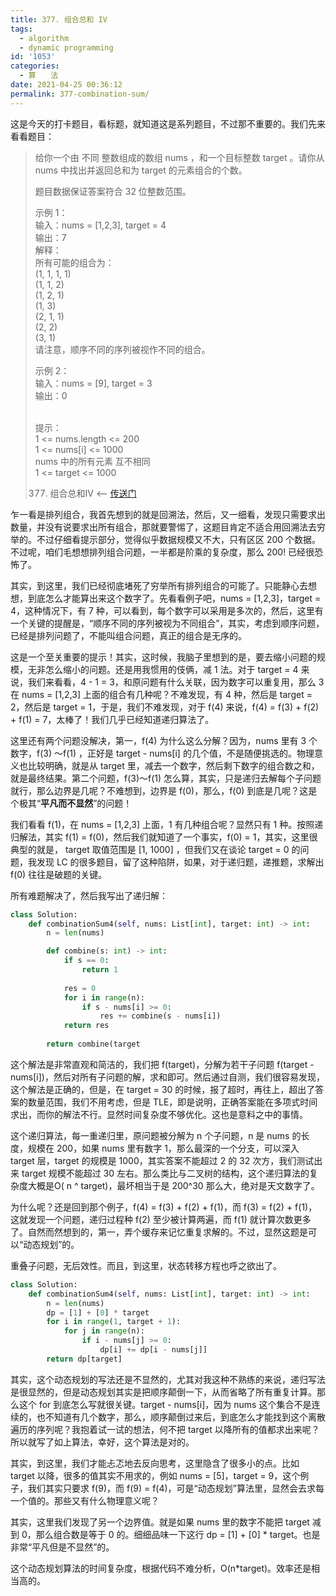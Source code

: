 ```yaml
---
title: 377. 组合总和 IV
tags:
  - algorithm
  - dynamic programming
id: '1053'
categories:
  - 算　　法
date: 2021-04-25 00:36:12
permalink: 377-combination-sum/
---
```


这是今天的打卡题目，看标题，就知道这是系列题目，不过那不重要的。我们先来看看题目：

> 给你一个由 不同 整数组成的数组 nums ，和一个目标整数 target 。请你从 nums 中找出并返回总和为 target 的元素组合的个数。
> 
> 题目数据保证答案符合 32 位整数范围。
> 
> 示例 1：  
> 输入：nums = [1,2,3], target = 4  
> 输出：7  
> 解释：  
> 所有可能的组合为：  
> (1, 1, 1, 1)  
> (1, 1, 2)  
> (1, 2, 1)  
> (1, 3)  
> (2, 1, 1)  
> (2, 2)  
> (3, 1)  
> 请注意，顺序不同的序列被视作不同的组合。  
>   
> 示例 2：  
> 输入：nums = [9], target = 3  
> 输出：0  
>  
> 
> 提示：  
> 1 <= nums.length <= 200  
> 1 <= nums[i] <= 1000  
> nums 中的所有元素 互不相同  
> 1 <= target <= 1000
> 
> 377. 组合总和IV <-- [传送门](https://leetcode-cn.com/problems/combination-sum-iv)
<!-- more -->
乍一看是排列组合，我首先想到的就是回溯法，然后，又一细看，发现只需要求出数量，并没有说要求出所有组合，那就要警惕了，这题目肯定不适合用回溯法去穷举的。不过仔细看提示部分，觉得似乎数据规模又不大，只有区区 200 个数据。不过呢，咱们毛想想排列组合问题，一半都是阶乘的复杂度，那么 200! 已经很恐怖了。

其实，到这里，我们已经彻底堵死了穷举所有排列组合的可能了。只能静心去想想，到底怎么才能算出来这个数字了。先看看例子吧，nums = [1,2,3]，target = 4，这种情况下，有 7 种，可以看到，每个数字可以采用是多次的，然后，这里有一个关键的提醒是，“顺序不同的序列被视为不同组合”，其实，考虑到顺序问题，已经是排列问题了，不能叫组合问题，真正的组合是无序的。

这是一个至关重要的提示！其实，这时候，我脑子里想到的是，要去缩小问题的规模，无非怎么缩小的问题。还是用我惯用的伎俩，减 1 法。对于 target = 4 来说，我们来看看，4 - 1 = 3，和原问题有什么关联，因为数字可以重复用，那么 3 在 nums = [1,2,3] 上面的组合有几种呢？不难发现，有 4 种，然后是 target = 2，然后是 target = 1，于是，我们不难发现，对于 f(4) 来说，f(4) = f(3) + f(2) + f(1) = 7，太棒了！我们几乎已经知道递归算法了。

这里还有两个问题没解决，第一，f(4) 为什么这么分解？因为，nums 里有 3 个数字，f(3) ～f(1) ，正好是 target - nums[i] 的几个值，不是随便挑选的。物理意义也比较明确，就是从 target 里，减去一个数字，然后剩下数字的组合数之和，就是最终结果。第二个问题，f(3)～f(1) 怎么算，其实，只是递归去解每个子问题就行，那么边界是几呢？不难想到，边界是 f(0)，那么，f(0) 到底是几呢？这是个极其“**平凡而不显然**”的问题！

我们看看 f(1)，在 nums = [1,2,3] 上面，1 有几种组合呢？显然只有 1 种。按照递归解法，其实 f(1) = f(0)，然后我们就知道了一个事实，f(0) = 1，其实，这里很典型的就是， target 取值范围是 [1, 1000] ，但我们又在谈论 target = 0 的问题，我发现 LC 的很多题目，留了这种陷阱，如果，对于递归题，递推题，求解出 f(0) 往往是破题的关键。

所有难题解决了，然后我写出了递归解：

```python
class Solution:
    def combinationSum4(self, nums: List[int], target: int) -> int:
        n = len(nums)

        def combine(s: int) -> int:
            if s == 0: 
                return 1
            
            res = 0
            for i in range(n):
                if s - nums[i] >= 0:
                    res += combine(s - nums[i])
            return res
        
        return combine(target
```

这个解法是非常直观和简洁的，我们把 f(target)，分解为若干子问题 f(target - nums[i])，然后对所有子问题的解，求和即可。然后通过自测，我们很容易发现，这个解法是正确的，但是，在 target = 30 的时候，报了超时，再往上，超出了答案的数量范围，我们不用考虑，但是 TLE，即是说明，正确答案能在多项式时间求出，而你的解法不行。显然时间复杂度不够优化。这也是意料之中的事情。

这个递归算法，每一重递归里，原问题被分解为 n 个子问题，n 是 nums 的长度，规模在 200，如果 nums 里有数字 1，那么最深的一个分支，可以深入 target 层，target 的规模是 1000，其实答案不能超过 2 的 32 次方，我们测试出来 target 规模不能超过 30 左右。那么类比与二叉树的结构，这个递归算法的复杂度大概是O( n ^ target)，最坏相当于是 200^30 那么大，绝对是天文数字了。

为什么呢？还是回到那个例子，f(4) = f(3) + f(2) + f(1)，而 f(3) = f(2) + f(1)，这就发现一个问题，递归过程种 f(2) 至少被计算两遍，而 f(1) 就计算次数更多了。自然而然想到的，第一，弄个缓存来记忆重复求解的。不过，显然这题是可以“动态规划”的。

重叠子问题，无后效性。而且，到这里，状态转移方程也呼之欲出了。

```python
class Solution:
    def combinationSum4(self, nums: List[int], target: int) -> int:
        n = len(nums)
        dp = [1] + [0] * target
        for i in range(1, target + 1):
            for j in range(n):
                if i - nums[j] >= 0:
                    dp[i] += dp[i - nums[j]]
        return dp[target]
```

其实，这个动态规划的写法还是不显然的，尤其对我这种不熟练的来说，递归写法是很显然的，但是动态规划其实是把顺序颠倒一下，从而省略了所有重复计算。那么这个 for 到底怎么写就很关键。target - nums[i]，因为 nums 这个集合不是连续的，也不知道有几个数字，那么，顺序颠倒过来后，到底怎么才能找到这个离散遍历的序列呢？我抱着试一试的想法，何不把 target 以降所有的值都求出来呢？所以就写了如上算法，幸好，这个算法是对的。

其实，到这里，我们才能忐忑地去反向思考，这里隐含了很多小的点。比如 target 以降，很多的值其实不用求的，例如 nums = [5]，target = 9，这个例子，我们其实只要求 f(9)，而 f(9) = f(4)，可是“动态规划”算法里，显然会去求每一个值的。那些又有什么物理意义呢？

其实，这里我们发现了另一个边界值。就是如果 nums 里的数字不能把 target 减到 0，那么组合数是等于 0 的。细细品味一下这行 dp = [1] + [0] * target。也是非常“平凡但是不显然”的。

这个动态规划算法的时间复杂度，根据代码不难分析，O(n*target)。效率还是相当高的。